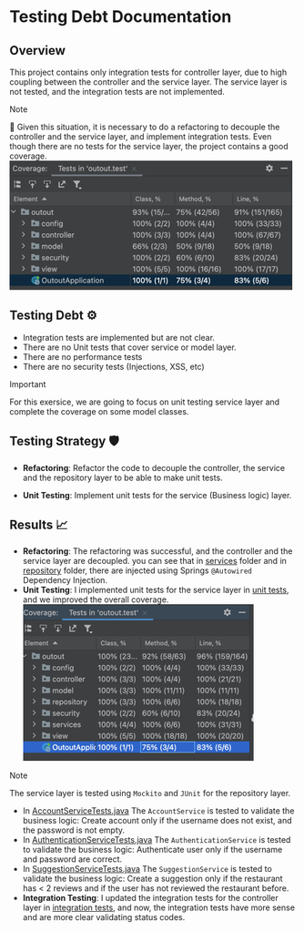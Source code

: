 # Testing Debt Documentation

## Overview
This project contains only integration tests for controller layer, due to high coupling between the controller and the service layer. The service layer is not tested, and the integration tests are not implemented.

> [!NOTE] 
> :mega: Given this situation, it is necessary to do a refactoring to decouple the controller and the service layer, and implement integration tests.
> Even though there are no tests for the service layer, the project contains a good coverage.
![img.png](img/CoverageBefore.png)

## Testing Debt :gear:
- Integration tests are implemented but are not clear.
- There are no Unit tests that cover service or model layer.
- There are no performance tests
- There are no security tests (Injections, XSS, etc)

> [!IMPORTANT]
> For this exersice, we are going to focus on unit testing service layer and complete the coverage on some model classes.

## Testing Strategy :shield:
- **Refactoring**: Refactor the code to decouple the controller, the service and the repository layer to be able to make unit tests.

- **Unit Testing**: Implement unit tests for the service (Business logic) layer.

## Results :chart_with_upwards_trend:
- **Refactoring**: The refactoring was successful, and the controller and the service layer are decoupled. you can see that in [services](src%2Fmain%2Fjava%2Foutout%2Fservices) folder and in [repository](src%2Fmain%2Fjava%2Foutout%2Frepository) folder, there are injected using Springs `@Autowired` Dependency Injection.
- **Unit Testing**: I implemented unit tests for the service layer in [unit tests](src%2Ftest%2Fjava%2Foutout%2Funit), and we improved the overall coverage. ![img.png](img/CoverageAfterTestUpdates.png)
> [!NOTE]
> The service layer is tested using `Mockito` and `JUnit` for the repository layer.
  - In [AccountServiceTests.java](src%2Ftest%2Fjava%2Foutout%2Funit%2Fservices%2FAccountServiceTests.java) The `AccountService` is tested to validate the business logic: Create account only if the username does not exist, and the password is not empty.
  - In [AuthenticationServiceTests.java](src%2Ftest%2Fjava%2Foutout%2Funit%2Fservices%2FAuthenticationServiceTests.java) The `AuthenticationService` is tested to validate the business logic: Authenticate user only if the username and password are correct.
  - In [SuggestionServiceTests.java](src%2Ftest%2Fjava%2Foutout%2Funit%2Fservices%2FSuggestionServiceTests.java) The `SuggestionService` is tested to validate the business logic: Create a suggestion only if the restaurant has < 2 reviews and if the user has not reviewed the restaurant before.
- **Integration Testing**: I updated the integration tests for the controller layer in [integration tests](src%2Ftest%2Fjava%2Foutout%2Fintegration), and now, the integration tests have more sense and are more clear validating status codes.
